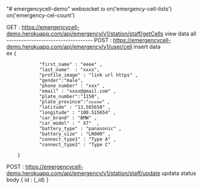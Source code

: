 "# emergencycell-demo" 
 websocket io 
on('emergency-cell-lists') 
on('emergency-cel-count') 

GET : https://emergencycell-demo.herokuapp.com/api/emergency/v1/station/staff/getCells view data all -----------------------------------
POST : https://emergencycell-demo.herokuapp.com/api/emergency/v1/user/cell  insert data              
ex 
 {
       
                "first_name" : "eeee" ,
                "last_name"  : "xxxx",
            	"profile_image" : "link url https" , 
            	"gender":"male",
            	"phone_number" : "xxx" ,
            	"email" : "xxxx@gmail.com" , 
            	"plate_number":"1150",
            	"plate_province":"กรุงเทพ" , 
                "latitude" : "13.565658" ,
                "longitude" : "100.515654" ,
                "car_brand" : "BMW" ,
                "car_model" : " X7"  , 
                "battery_type" : "panasonic" , 
                "battery_size" : "LR000" , 
                "connect_type1" : "Type A" , 
                "connect_type2" : "Type C" 

        }
POST : https://emergencycell-demo.herokuapp.com/api/emergency/v1/station/staff/update updata status 
body {
 id : (_id)
}
